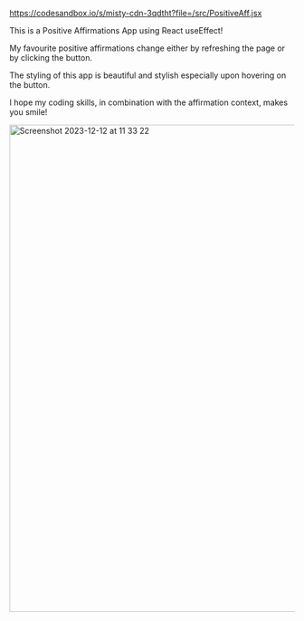 https://codesandbox.io/s/misty-cdn-3qdtht?file=/src/PositiveAff.jsx

This is a Positive Affirmations App using React useEffect! 

My favourite positive affirmations change either by refreshing the page or by clicking the button.

The styling of this app is beautiful and stylish especially upon hovering on the button.

I hope my coding skills, in combination with the affirmation context, makes you smile!

<img width="861" alt="Screenshot 2023-12-12 at 11 33 22" src="https://github.com/Thaleia/React-useEffect-Positive-Affirmations/assets/42918656/e97b6325-8fba-4ce7-adca-baf6869b56ae">



